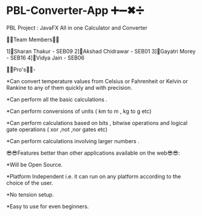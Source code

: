 # PBL-Converter-App  ➕➖✖➗
PBL Project : JavaFX All in one Calculator and Converter


👦👧Team Members👦👧

1]👦Sharan Thakur - SEB09
2]👦Akshad Chidrawar - SEB01
3]👧Gayatri Morey - SEB16
4]👧Vidya Jain - SEB06

💯💯Pro's💯💯- 


*Can convert temperature values from Celsius or Fahrenheit or Kelvin or Rankine to any of them quickly and with precision.

*Can perform all the basic calculations .

*Can perform conversions of units ( km to m , kg to g etc)

*Can perform calculations based on bits , bitwise operations and logical gate operations ( xor ,not ,nor gates etc)

*Can perform calculations involving larger numbers . 


😎😎Features better than other applications available on the web😎😎:

*Will be Open Source.

*Platform Independent i.e. it can run on any platform according to the choice of the user.

*No tension setup.

*Easy to use for even beginners.
